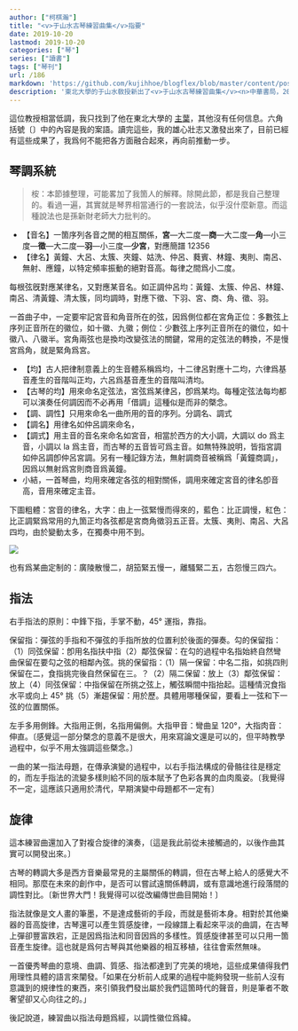 ```yaml
---
author: ["柯棋瀚"]
title: "<v>于山水古琴練習曲集</v>指要"
date: 2019-10-20
lastmod: 2019-10-20
categories: ["琴"]
series: ["讀書"]
tags: ["琴刊"]
url: /186
markdown: 'https://github.com/kujihhoe/blogflex/blob/master/content/post/186于山水.md'
description: '東北大學的于山水敎授新出了<v>于山水古琴練習曲集</v><n>中華書局，2018 年 11 月</n>，把前言槩括一下發上來，沒買書或者沒時間看的琴友可以看看這篇。'
---
```


這位教授相當低調，我只找到了他在東北大學的 [主葉](https://cssh.northeastern.edu/people/faculty/shuishan-yu/)，其他沒有任何信息。六角括號〔〕中的內容是我的案語。讀完這些，我的雄心壯志又激發出來了，目前已經有這些成果了，我爲何不能把各方面融合起來，再向前推動一步。

## 琴調系統

> 桉：本節據整理，可能畧加了我箇人的解釋。除開此節，都是我自己整理的。看過一遍，其實就是琴界相當通行的一套說法，似乎沒什麼新意。而這種說法也是孫新財老師大力批判的。

- 【音名】一箇序列各音之閒的相互關係，**宮**—<n>大二度</n>—**商**—<n>大二度</n>—**角**—<n>小三度</n>—**徵**—<n>大二度</n>—**羽**—<n>小三度</n>—**少宮**，對應簡譜 12356
- 【律名】黃鐘、大呂、太簇、夾鐘、姑洗、仲呂、蕤賓、林鐘、夷則、南呂、無射、應鐘，以特定頻率振動的絕對音高。每律之間爲小二度。

每根弦旣對應某律名，又對應某音名。如正調仲呂均：黃鐘、太簇、仲呂、林鐘、南呂、清黃鐘、清太簇，同均調時，對應下徵、下羽、宮、商、角、徵、羽。

一首曲子中，一定要牢記宮音和角音所在的弦，因爲側位都在宮角<n>正位：多數弦上序列正音所在的徽位，如十徽、九徽；側位：少數弦上序列正音所在的徽位，如十徽八、八徽半</n>。宮角兩弦也是換均<n>改變弦法</n>的關鍵，常用的定弦法的轉換，不是慢宮爲角，就是緊角爲宮。

- 【均】古人把律制意義上的生音體系稱爲均，十二律呂對應十二均，六律爲基音產生的音階叫正均，六呂爲基音產生的音階叫清均。
- 【古琴的均】用來命名定弦法，宮弦爲某律呂，卽爲某均。每種定弦法<n>每均</n>都可以演奏任何調<n>因而不必再用「借調」這種似是而非的槩念</n>。
- 【調、調性】只用來命名一曲所用的音的序列。分調名、調式
- 【調名】用律名<n>如仲呂調</n>來命名，
- 【調式】用主音的音名來命名<n>如宮音</n>，相當於西方的大小調，大調以 do 爲主音，小調以 la 爲主音，而古琴的五音皆可爲主音。如無特殊說明，皆指宮調<n>如仲呂調卽仲呂宮調。另有一種記錄方法，無射調商音被稱爲「黃鐘商調」，因爲以無射爲宮則商音爲黃鐘</n>。
- 小結，一首琴曲，均用來確定各弦的相對關係，調用來確定宮音的律名<n>卽音高</n>，音用來確定主音。

下圖<n>粗體：宮音的律名，大字：由上一弦緊慢而得來的，藍色：比正調慢，紅色：比正調緊</n>爲常用的九箇正均<n>各弦都是宮商角徵羽五正音</n>。太簇、夷則、南呂、大呂四均，由於變動太多，在獨奏中用不到。

<img src="https://pic.superbed.cn/item/5dab16ae451253d178b5d159.jpg">



也有爲某曲定制的：<v>廣陵散</v>慢二，<v>胡笳</v>緊五慢一，<v>離騷</v>緊二五，<v>古怨</v>慢三四六。

## 指法

右手指法的原則：中鋒下指，手掌不動，45° 運指，靠指。

保留指：彈弦的手指和不彈弦的手指所放的位置利於後面的彈奏。勾的保留指：（1）同弦保留：卽用名指扶中指（2）鄰弦保留：在勾的過程中名指始終自然彎曲保留在要勾之弦的相鄰內弦。挑的保留指：（1）隔一保留：中名二指，如挑四則保留在二，食指挑完後自然保留在三。？（2）隔二保留：放上（3）鄰弦保留：放上（4）同弦保留：中指保留在所挑之弦上，觸弦瞬間中指抬起。這種情況食指水平或向上 45° 挑（5）漸趨保留：用於歷。具體用哪種保留，要看上一弦和下一弦的位置關係。

左手多用側鋒。大指用正側，名指用偏側。大指甲音：彎曲呈 120°，大指肉音：伸直。〔感覺這一部分槩念的意義不是很大，用來寫論文還是可以的，但平時教學過程中，似乎不用太強調這些槩念。〕

一曲的某一指法母題，在傳承演變的過程中，以右手指法構成的骨骼往往是穩定的，而左手指法的流變多樣則給不同的版本賦予了色彩各異的血肉風姿。〔我覺得不一定，這應該只適用於清代，早期演變中母題都不一定有〕

## 旋律

這本練習曲還加入了對複合旋律的演奏，〔這是我此前從未接觸過的，以後作曲其實可以開發出來。〕

古琴的轉調大多是西方音樂最常見的主屬關係的轉調，但在古琴上給人的感覺大不相同。那麼在未來的創作中，是否可以嘗試遠關係轉調，或有意識地進行段落間的調性對比。〔新世界大門！我覺得可以從改編傳世曲目開始！〕

指法就像是文人畫的筆墨，不是達成藝術的手段，而就是藝術本身。相對於其他樂器的音高旋律，古琴還可以產生質感旋律，一段線譜上看起來平淡的曲調，在古琴上彈卻豐富跌宕，正是因爲指法和同音因爲的多樣性。質感旋律甚至可以只用一箇音產生旋律。這也就是爲何古琴與其他樂器的相互移植，往往會索然無味。

一首優秀琴曲的意境、曲調、質感、指法都達到了完美的境地，這些成果値得我們用理性具體的語言來闡發。「如果在分析前人成果的過程中能夠發現一些前人沒有意識到的規律性的東西，來引領我們發出屬於我們這箇時代的聲音，則是筆者不敢奢望卻又心向往之的。」

後記說道，練習曲以指法母題爲經，以調性徽位爲緯。
